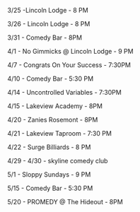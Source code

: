 3/25 -Lincoln Lodge - 8 PM

3/26 - Lincoln Lodge - 8 PM

3/31 - Comedy Bar - 8PM

4/1 - No Gimmicks @ Lincoln Lodge - 9 PM

4/7 - Congrats On Your Success - 7:30PM

4/10 - Comedy Bar - 5:30 PM

4/14 - Uncontrolled Variables - 7:30PM

4/15 - Lakeview Academy - 8PM

4/20 - Zanies Rosemont - 8PM

4/21 - Lakeview Taproom - 7:30 PM

4/22 - Surge Billiards - 8 PM

4/29 - 4/30 - skyline comedy club 

5/1 - Sloppy Sundays - 9 PM

5/15 - Comedy Bar - 5:30 PM

5/20 - PROMEDY @ The Hideout - 8PM

